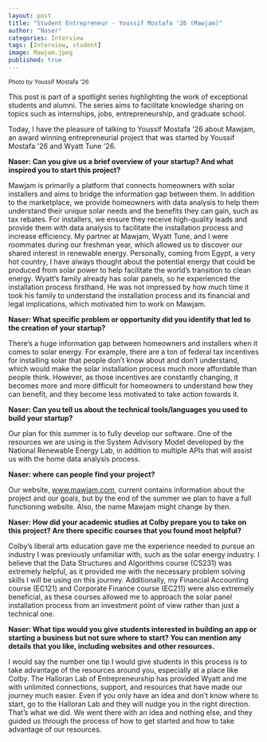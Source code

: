 ```yaml
---
layout: post
title: "Student Entrepreneur - Youssif Mostafa '26 (Mawjam)"
author: "Naser"
categories: Interview
tags: [Interview, student]
image: Mawjam.jpeg
published: true
---
```

<sup>Photo by Youssif Mostafa '26</sup>
  

This post is part of a spotlight series highlighting the work of exceptional students and alumni.  The series aims to facilitate knowledge sharing on topics such as internships, jobs, entrepreneurship, and graduate school.  


Today, I have the pleasure of talking to Youssif Mostafa '26 about Mawjam, an award winning entrepreneurial project that was started by Youssif Mostafa '26 and Wyatt Tune '26.


**Naser: Can you give us a brief overview of your startup? And what inspired you to start this project?**


Mawjam is primarily a platform that connects homeowners with solar installers and aims to bridge the information gap between them. In addition to the marketplace, we provide homeowners with data analysis to help them understand their unique solar needs and the benefits they can gain, such as tax rebates. For installers, we ensure they receive high-quality leads and provide them with data analysis to facilitate the installation process and increase efficiency. My partner at Mawjam, Wyatt Tune, and I were roommates during our freshman year, which allowed us to discover our shared interest in renewable energy. Personally, coming from Egypt, a very hot country, I have always thought about the potential energy that could be produced from solar power to help facilitate the world’s transition to clean energy. Wyatt’s family already has solar panels, so he experienced the installation process firsthand. He was not impressed by how much time it took his family to understand the installation process and its financial and legal implications, which motivated him to work on Mawjam.


**Naser: What specific problem or opportunity did you identify that led to the creation of your startup?**


There’s a huge information gap between homeowners and installers when it comes to solar energy. For example, there are a ton of federal tax incentives for installing solar that people don’t know about and don’t understand, which would make the solar installation process much more affordable than people think. However, as those incentives are constantly changing, it becomes more and more difficult for homeowners to understand how they can benefit, and they become less motivated to take action towards it.


**Naser: Can you tell us about the technical tools/languages you used to build your startup?**


Our plan for this summer is to fully develop our software. One of the resources we are using is the System Advisory Model developed by the National Renewable Energy Lab, in addition to multiple APIs that will assist us with the home data analysis process.


**Naser: where can people find your project?**


Our website, www.mawjam.com, current contains information about the project and our goals, but by the end of the summer we plan to have a full functioning website.
Also, the name Mawjam might change by then.


**Naser: How did your academic studies at Colby prepare you to take on this project? Are there
specific courses that you found most helpful?**


Colby’s liberal arts education gave me the experience needed to pursue an industry I was previously unfamiliar with, such as the solar energy industry. I believe that the Data Structures and Algorithms course (CS231) was extremely helpful, as it provided me with the necessary problem solving skills I will be using on this journey. Additionally, my Financial Accounting course (EC121) and Corporate Finance course (EC211) were also extremely beneficial, as these courses allowed me to approach the solar panel installation process from an investment point of view rather than just a technical one.


**Naser: What tips would you give students interested in building an app or starting a business but not
sure where to start? You can mention any details that you like, including websites and other
resources.**


I would say the number one tip I would give students in this process is to take advantage of the
resources around you, especially at a place like Colby. The Halloran Lab of Entrepreneurship has
provided Wyatt and me with unlimited connections, support, and resources that have made our
journey much easier. Even if you only have an idea and don’t know where to start, go to the Halloran
Lab and they will nudge you in the right direction. That’s what we did. We went there with an idea and
nothing else, and they guided us through the process of how to get started and how to take
advantage of our resources.
